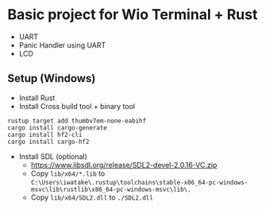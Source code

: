 # Basic project for Wio Terminal + Rust
- UART
- Panic Handler using UART
- LCD

## Setup (Windows)
- Install Rust
- Install Cross build tool + binary tool
```
rustup target add thumbv7em-none-eabihf
cargo install cargo-generate
cargo install hf2-cli
cargo install cargo-hf2
```
- Install SDL (optional)
    - https://www.libsdl.org/release/SDL2-devel-2.0.16-VC.zip
    - Copy `lib/x64/*.lib` to `C:\Users\iwatake\.rustup\toolchains\stable-x86_64-pc-windows-msvc\lib\rustlib\x86_64-pc-windows-msvc\lib\.`
    - Copy `lib/x64/SDL2.dll` to `./SDL2.dll`

